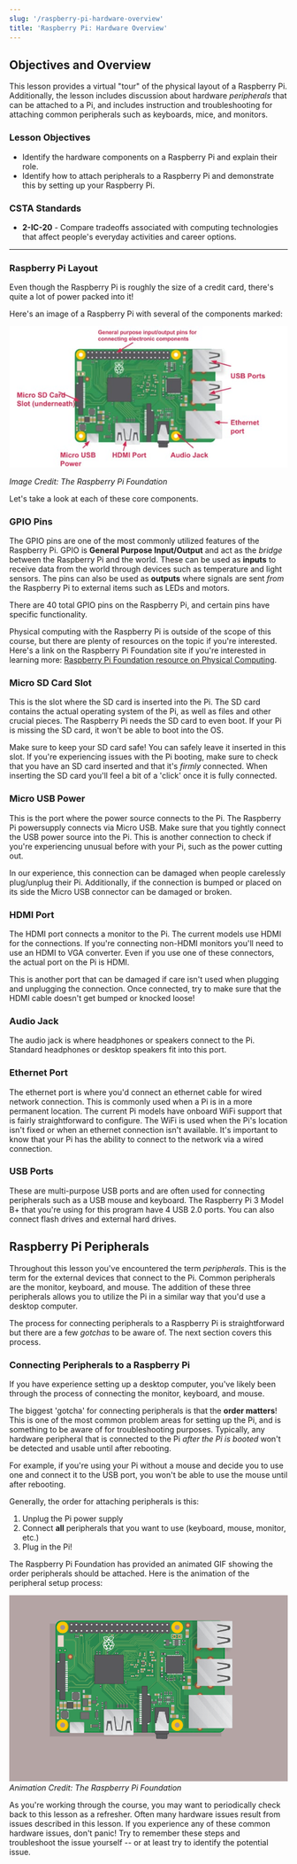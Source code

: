 ```yaml
---
slug: '/raspberry-pi-hardware-overview'
title: 'Raspberry Pi: Hardware Overview'
---
```


## Objectives and Overview

This lesson provides a virtual "tour" of the physical layout of a Raspberry Pi. Additionally, the lesson includes discussion about hardware *peripherals* that can be attached to a Pi, and includes instruction and troubleshooting for attaching common peripherals such as keyboards, mice, and monitors.

### Lesson Objectives

- Identify the hardware components on a Raspberry Pi and explain their role.
- Identify how to attach peripherals to a Raspberry Pi and demonstrate this by setting up your Raspberry Pi.

### CSTA Standards

- **2-IC-20** - Compare tradeoffs associated with computing technologies that affect people's everyday activities and career options.

---

### Raspberry Pi Layout

Even though the Raspberry Pi is roughly the size of a credit card, there's quite a lot of power packed into it! 

Here's an image of a Raspberry Pi with several of the components marked:

![Raspberry Pi with components labelled and named. ](../images/rpi-labelled-names-resize.jpg)

*Image Credit: The Raspberry Pi Foundation*

Let's take a look at each of these core components.

### GPIO Pins

The GPIO pins are one of the most commonly utilized features of the Raspberry Pi. GPIO is **General Purpose Input/Output** and act as the *bridge* between the Raspberry Pi and the world. These can be used as **inputs** to receive data from the world through devices such as temperature and light sensors. The pins can also be used as **outputs** where signals are sent *from* the Raspberry Pi to external items such as LEDs and motors.

There are 40 total GPIO pins on the Raspberry Pi, and certain pins have specific functionality. 

Physical computing with the Raspberry Pi is outside of the scope of this course, but there are plenty of resources on the topic if you're interested. Here's a link on the Raspberry Pi Foundation site if you're interested in learning more: [Raspberry Pi Foundation resource on Physical Computing](https://projects.raspberrypi.org/en/projects/physical-computing).

### Micro SD Card Slot

This is the slot where the SD card is inserted into the Pi. The SD card contains the actual operating system of the Pi, as well as files and other crucial pieces. The Raspberry Pi needs the SD card to even boot. If your Pi is missing the SD card, it won't be able to boot into the OS. 

Make sure to keep your SD card safe! You can safely leave it inserted in this slot. If you're experiencing issues with the Pi booting, make sure to check that you have an SD card inserted and that it's *firmly* connected. When inserting the SD card you'll feel a bit of a 'click' once it is fully connected.

### Micro USB Power

This is the port where the power source connects to the Pi. The Raspberry Pi powersupply connects via Micro USB. Make sure that you tightly connect the USB power source into the Pi. This is another connection to check if you're experiencing unusual before with your Pi, such as the power cutting out.

In our experience, this connection can be damaged when people carelessly plug/unplug their Pi. Additionally, if the connection is bumped or placed on its side the Micro USB connector can be damaged or broken. 

### HDMI Port

The HDMI port connects a monitor to the Pi. The current models use HDMI for the connections. If you're connecting non-HDMI monitors you'll need to use an HDMI to VGA converter. Even if you use one of these connectors, the actual port on the Pi is HDMI. 

This is another port that can be damaged if care isn't used when plugging and unplugging the connection. Once connected, try to make sure that the HDMI cable doesn't get bumped or knocked loose!

### Audio Jack

The audio jack is where headphones or speakers connect to the Pi. Standard headphones or desktop speakers fit into this port.  

### Ethernet Port

The ethernet port is where you'd connect an ethernet cable for wired network connection. This is commonly used when a Pi is in a more permanent location. The current Pi models have onboard WiFi support that is fairly straightforward to configure. The WiFi is used when the Pi's location isn't fixed or when an ethernet connection isn't available. It's important to know that your Pi has the ability to connect to the network via a wired connection.

### USB Ports

These are multi-purpose USB ports and are often used for connecting peripherals such as a USB mouse and keyboard. The Raspberry Pi 3 Model B+ that you're using for this program have 4 USB 2.0 ports. You can also connect flash drives and external hard drives. 

## Raspberry Pi Peripherals

Throughout this lesson you've encountered the term *peripherals*. This is the term for the external devices that connect to the Pi. Common peripherals are the monitor, keyboard, and mouse. The addition of these three peripherals allows you to utilize the Pi in a similar way that you'd use a desktop computer. 

The process for connecting peripherals to a Raspberry Pi is straightforward but there are a few *gotchas* to be aware of. The next section covers this process.

### Connecting Peripherals to a Raspberry Pi

If you have experience setting up a desktop computer, you've likely been through the process of connecting the monitor, keyboard, and mouse.

The biggest 'gotcha' for connecting peripherals is that the **order matters**! This is one of the most common problem areas for setting up the Pi, and is something to be aware of for troubleshooting purposes. Typically, any hardware peripheral that is connected to the Pi *after the Pi is booted* won't be detected and usable until after rebooting. 

For example, if you're using your Pi without a mouse and decide you to use one and connect it to the USB port, you won't be able to use the mouse until after rebooting. 

Generally, the order for attaching peripherals is this:
1. Unplug the Pi power supply
2. Connect **all** peripherals that you want to use (keyboard, mouse, monitor, etc.)
3. Plug in the Pi!

The Raspberry Pi Foundation has provided an animated GIF showing the order peripherals should be attached. Here is the animation of the peripheral setup process:

![Raspberry Pi Foundation animated GIF showing peripheral setup process](../images/rpi-plug-in.gif)
*Animation Credit: The Raspberry Pi Foundation*

As you're working through the course, you may want to periodically check back to this lesson as a refresher. Often many hardware issues result from issues described in this lesson. If you experience any of these common hardware issues, don't panic! Try to remember these steps and troubleshoot the issue yourself -- or at least try to identify the potential issue.
